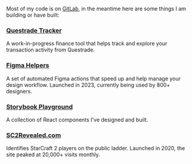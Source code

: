 Most of my code is on [GitLab](https://gitlab.com/dachan), in the meantime here are some things I am building or have built:

### [Questrade Tracker](https://questrade-tracker.vercel.app)
A work-in-progress finance tool that helps track and explore your transaction activity from Questrade.
  
### [Figma Helpers](https://www.figma.com/community/plugin/1209701436097360077/figma-helpers)
A set of automated Figma actions that speed up and help manage your design workflow. Launched in 2023, currently being used by 800+ designers.

### [Storybook Playground](https://davidchan.xyz/storybook/?path=/story/multiselect--multi-select)
A collection of React components I've designed and built.

### [SC2Revealed.com](https://sc2revealed.com)
Identifies StarCraft 2 players on the public ladder. Launched in 2020, the site peaked at 20,000+ visits monthly.
